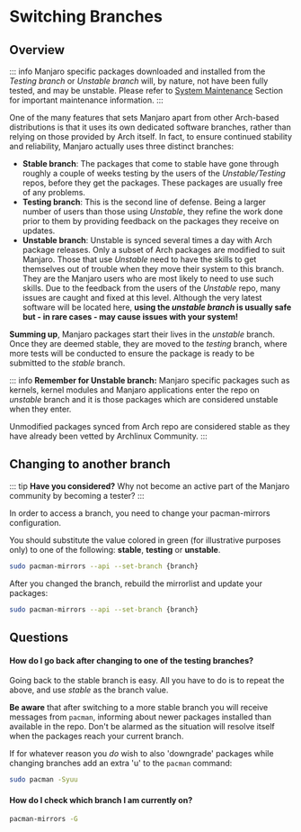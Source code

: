 # Switching Branches

## Overview

::: info
Manjaro specific packages downloaded and installed from the <i>Testing branch</i> or <i>Unstable branch</i> will, by nature, not have been fully tested, and may be unstable.
Please refer to [System Maintenance](/system-maintenance) Section for important maintenance information.
:::

One of the many features that sets Manjaro apart from other Arch-based distributions is that it uses its own dedicated software branches, rather than relying on those provided by Arch itself. In fact, to ensure continued stability and reliability, Manjaro actually uses three distinct branches:

* **Stable branch**: The packages that come to stable have gone through roughly a couple of weeks testing by the users of the *Unstable/Testing* repos, before they get the packages. These packages are usually free of any problems.
* **Testing branch**: This is the second line of defense. Being a larger number of users than those using *Unstable*, they refine the work done prior to them by providing feedback on the packages they receive on updates.
* **Unstable branch**: Unstable is synced several times a day with Arch package releases. Only a subset of Arch packages are modified to suit Manjaro. Those that use *Unstable* need to have the skills to get themselves out of trouble when they move their system to this branch. They are the Manjaro users who are most likely to need to use such skills. Due to the feedback from the users of the *Unstable* repo, many issues are caught and fixed at this level. Although the very latest software will be located here, **using the *unstable branch* is usually safe but - in rare cases - may cause issues with your system!**

**Summing up**, Manjaro packages start their lives in the *unstable* branch. Once they are deemed stable, they are moved to the *testing* branch, where more tests will be conducted to ensure the package is ready to be submitted to the *stable* branch.


::: info
**Remember for Unstable branch:** Manjaro specific packages such as kernels, kernel modules and Manjaro applications enter the repo on <i>unstable</i> branch and it is those packages which are considered unstable when they enter.

Unmodified packages synced from Arch repo are considered stable as they have already been vetted by Archlinux Community.
:::

## Changing to another branch

::: tip
**Have you considered?**
Why not become an active part of the Manjaro community by becoming a tester?
:::

In order to access a branch, you need to change your pacman-mirrors configuration.

You should substitute the value colored in green (for illustrative purposes only) to one of the following: **stable**, **testing** or **unstable**.
```sh
sudo pacman-mirrors --api --set-branch {branch}
```

After you changed the branch, rebuild the mirrorlist and update your packages:
```sh
sudo pacman-mirrors --api --set-branch {branch}
```

## Questions

#### How do I go back after changing to one of the testing branches?

Going back to the stable branch is easy. All you have to do is to repeat the above, and use *stable* as the branch value.

**Be aware** that after switching to a more stable branch you will receive messages from `pacman`, informing about newer packages installed than available in the repo. Don't be alarmed as the situation will resolve itself when the packages reach your current branch.

If for whatever reason you *do* wish to also 'downgrade' packages while changing branches add an extra 'u' to the `pacman` command:
```sh
sudo pacman -Syuu
```

#### How do I check which branch I am currently on?
```sh
pacman-mirrors -G
```